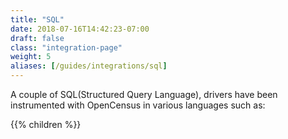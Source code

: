 ```yaml
---
title: "SQL"
date: 2018-07-16T14:42:23-07:00
draft: false
class: "integration-page"
weight: 5
aliases: [/guides/integrations/sql]
---
```


A couple of SQL(Structured Query Language), drivers have been instrumented with OpenCensus in various languages
such as:

{{% children %}}
